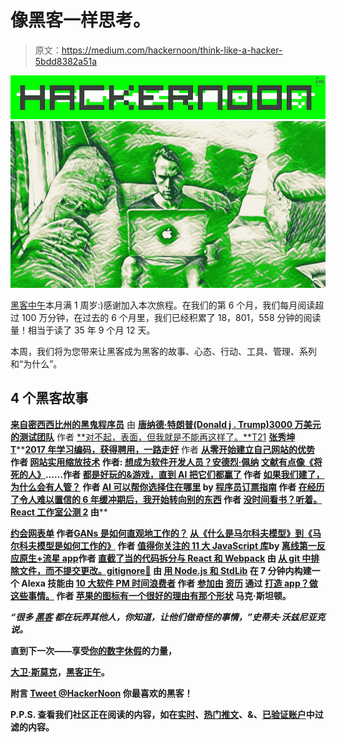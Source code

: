 # 像黑客一样思考。

> 原文：<https://medium.com/hackernoon/think-like-a-hacker-5bdd8382a51a>

[![](img/36149cb4628149edcfc7eadf17e08669.png)](http://hackernoon.com)![](img/c17899d95d7451a8d7248ea1f439cd0b.png)

[黑客中午](http://hackernoon.com)本月满 1 周岁:)感谢加入本次旅程。在我们的第 6 个月，我们每月阅读超过 100 万分钟，在过去的 6 个月里，我们已经积累了 18，801，558 分钟的阅读量！相当于读了 35 年 9 个月 12 天。

本周，我们将为您带来让黑客成为黑客的故事、心态、行动、工具、管理、系列和“为什么”。

## 4 个黑客故事

[**来自密西西比州的黑鬼程序员**](https://hackernoon.com/the-sandnigger-programmer-from-mississippi-73f131da2c69#.jkb7mjvts) 由 [**唐纳德·特朗普(Donald j . Trump)3000 万美元的测试团队**](https://medium.com/u/695782484bda#.ayt78pta9) 作者 [**对不起，表面，但我就是不能再这样了。**T21](https://medium.com/u/94b4e8c92f6c#.1li1tdcst) [**张秀坤 T**](https://medium.com/u/1d2e6d3fcc7b#.l3dude83t)**[**2017 年学习编码，获得聘用，一路走好**](https://medium.com/u/b9deeb4a0347#.4g68x0lfe) 作者[](https://medium.com/u/942670ffec21#.ufzsvlqcb) ****[**从零开始建立自己网站的优势**](https://medium.com/u/39abbd9beaae#.tqf9xp8gt) 作者 [**网站实用缩放技术**](https://medium.com/u/66e699f16f9c#.z57xlq34m) 作者: [**想成为软件开发人员？安德烈·佩纳**](https://medium.com/u/13bd46ae16af#.iu1giy7at) **[**文献有点像《将死的人》**](https://medium.com/u/af216b9d2c56#.ds4se8ftz)……作者 [**都是好玩的&游戏，直到 AI 把它们都赢了**](https://medium.com/u/ab484d14ed49#.8bhycyxtk) 作者 [**如果我们建了，为什么会有人管？**](https://medium.com/u/92f25ac1082d#.thvc63u4t) 作者 [**AI 可以帮你选择住在哪里**](https://medium.com/u/6cb3a06fce7e#.254exkosw) by [**程序员订票指南**](https://medium.com/u/87ebb517962c#.uawrgdwxr) 作者 [**在经历了令人难以置信的 6 年缓冲期后，我开始转向别的东西**](https://medium.com/u/6328301c72f7#.ya0io8am1) 作者 [**没时间看书？听着。**](https://medium.com/u/55888232bfe9#.6q8t06m1l) **[**React 工作室公测 2**](https://medium.com/u/92836e6e3eeb#.bt56j158z) 由**********

****[**约会网表单**](https://hackernoon.com/appointment-web-forms-159caa276dcc#.8hhiftrz2) 作者[**GANs 是如何直观地工作的？**](https://medium.com/u/18d3164779c#.8bke9j6cb) **[**从《什么是马尔科夫模型》到《马尔科夫模型是如何工作的》**](https://medium.com/u/5b7a47762eb2#.66vn0nods) 作者 [**值得你关注的 11 大 JavaScript 库**](https://medium.com/u/b36424266c2b#.pdyenjkci)**by [**离线第一反应原生+流星 app**](https://medium.com/u/94bc5e5c4c6f#.k4hjtgww1)作者 [**直截了当的代码拆分与 React 和 Webpack**](https://medium.com/u/1ec17560bf99#.pycakb3e0) 由 [**从 git 中排除文件，而不提交更改。gitignore🙅**](https://medium.com/u/7740a5e73516#.bzpa92gqt) 由 [**用 Node.js 和 StdLib**](https://medium.com/u/b8d359bdc61b#.lxbgpz4r6) 在 7 分钟内构建一个 Alexa 技能由 [**10 大软件 PM 时间浪费者**](https://medium.com/u/29963203626#.4olvw43t0) 作者 [**参加由**](https://medium.com/u/4c3f4fe11e6b#.j6kq6atzo) **[**资历**](https://medium.com/u/498843b0eb69#.6qnwjapht) 通过 [**打造 app？做这些事情。**](https://medium.com/u/c493366794e4#.iqe5chmsa) 作者 [**苹果的图标有一个很好的理由有那个形状**](https://medium.com/u/ab29c110721b#.3548r6b1x) 马克·斯坦顿。**********

*****“很多* [*黑客*](http://hackernoon.com) *都在玩弄其他人，你知道，让他们做奇怪的事情，”史蒂夫·沃兹尼亚克说。*****

****直到下一次——享受[你的数字休假](https://hackernoon.com/the-power-of-a-digital-sabbath-5b85991a76b2)的力量，****

****[大卫·斯莫克](https://commerce.coinbase.com/checkout/e73d40ea-bd59-406e-931e-d1e969243c91)，[黑客正午](http://hackernoon.cm)。****

******附言** [Tweet @HackerNoon](https://goo.gl/OGaXw0) 你最喜欢的黑客！****

******P.P.S.** 查看我们社区正在阅读的内容，如在[实时](https://twitter.com/search?f=tweets&vertical=default&q=hackernoon.com&src=typd)、[热门推文](https://twitter.com/search?vertical=default&q=hackernoon.com&src=typd)、&、[已验证账户](https://twitter.com/search?f=tweets&vertical=default&q=hackernoon.com%20filter%3Averified&src=typd)中过滤的内容。****